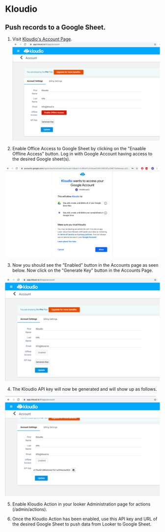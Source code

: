 # Kloudio
## Push records to a Google Sheet.

1. Visit [Kloudio's Account Page](https://app.kloud.io/#/app/account).
![](Kloudio_Accounts_Page.png)


2. Enable Office Access to Google Sheet by clicking on the "Enaable Offline Access" button. Log in with Google Account having access to the desired Google sheet(s).

![](Kloudio_Enable_Offline_Access.png)


3. Now you should see the "Enabled" button in the Accounts page as seen below. Now click on the "Generate Key" button in the Accounts Page.

![](Klodio_Generate_API_Key.png)


4. The Kloudio API key will now be generated and will show up as follows. 

![](Kloudio_API_Key_Created.png)

5. Enable Kloudio Action in your looker Administration page for actions (/admin/actions).


6. Once the Kloudio Action has been enabled, use this API key and URL of the desired Google Sheet to push data from Looker to Google Sheet.
